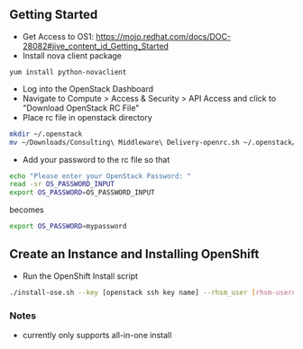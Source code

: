 ## Getting Started ##
 * Get Access to OS1: https://mojo.redhat.com/docs/DOC-28082#jive_content_id_Getting_Started
 * Install nova client package
 ```
 yum install python-novaclient
 ```
 * Log into the OpenStack Dashboard
 * Navigate to Compute > Access & Security > API Access and click to "Download OpenStack RC File"
 * Place rc file in openstack directory

 ```bash
 mkdir ~/.openstack
 mv ~/Downloads/Consulting\ Middleware\ Delivery-openrc.sh ~/.openstack/openrc.sh
 ```
 * Add your password to the rc file so that
 ```bash
 echo "Please enter your OpenStack Password: "
 read -sr OS_PASSWORD_INPUT
 export OS_PASSWORD=OS_PASSWORD_INPUT
 ```

 becomes

 ```bash
 export OS_PASSWORD=mypassword
 ```


## Create an Instance and Installing OpenShift ##
 * Run the OpenShift Install script

 ```bash
 ./install-ose.sh --key [openstack ssh key name] --rhsm_user [rhsm-username] --rhsm_pass [rhsm-password] --roles "broker node"
 ```

### Notes ###
- currently only supports all-in-one install
